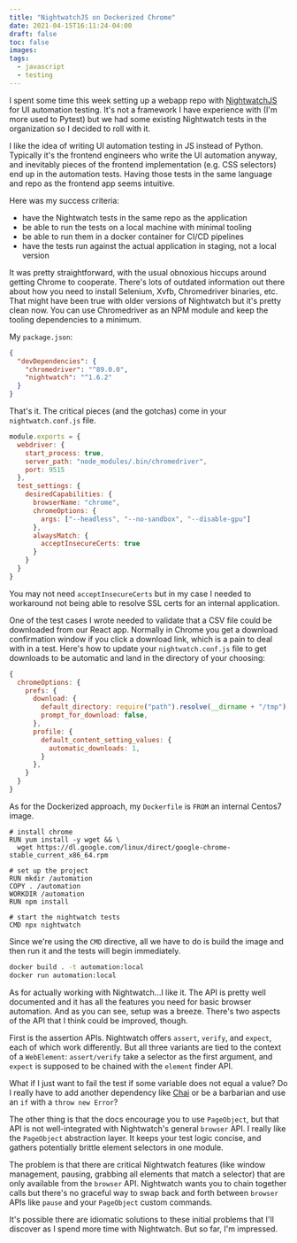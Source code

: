 ```yaml
---
title: "NightwatchJS on Dockerized Chrome"
date: 2021-04-15T16:11:24-04:00
draft: false
toc: false
images:
tags: 
  - javascript
  - testing
---
```


I spent some time this week setting up a webapp repo with [NightwatchJS](https://nightwatchjs.org/) for UI automation testing. It's not a framework I have experience with (I'm more used to Pytest) but we had some existing Nightwatch tests in the organization so I decided to roll with it.

I like the idea of writing UI automation testing in JS instead of Python. Typically it's the frontend engineers who write the UI automation anyway, and inevitably pieces of the frontend implementation (e.g. CSS selectors) end up in the automation tests. Having those tests in the same language and repo as the frontend app seems intuitive.

Here was my success criteria:
- have the Nightwatch tests in the same repo as the application
- be able to run the tests on a local machine with minimal tooling
- be able to run them in a docker container for CI/CD pipelines
- have the tests run against the actual application in staging, not a local version

It was pretty straightforward, with the usual obnoxious hiccups around getting Chrome to cooperate. There's lots of outdated information out there about how you need to install Selenium, Xvfb, Chromedriver binaries, etc. That might have been true with older versions of Nightwatch but it's pretty clean now. You can use Chromedriver as an NPM module and keep the tooling dependencies to a minimum.

My `package.json`:

```json
{
  "devDependencies": {
    "chromedriver": "^89.0.0",
    "nightwatch": "^1.6.2"
  }
}
```

That's it. The critical pieces (and the gotchas) come in your `nightwatch.conf.js` file.

```js
module.exports = {
  webdriver: {
    start_process: true,
    server_path: "node_modules/.bin/chromedriver",
    port: 9515
  },
  test_settings: {
    desiredCapabilities: {
      browserName: "chrome",
      chromeOptions: {
        args: ["--headless", "--no-sandbox", "--disable-gpu"]
      },
      alwaysMatch: {
        acceptInsecureCerts: true
      }
    }
  }
}

```

You may not need `acceptInsecureCerts` but in my case I needed to workaround not being able to resolve SSL certs for an internal application.

One of the test cases I wrote needed to validate that a CSV file could be downloaded from our React app. Normally in Chrome you get a download confirmation window if you click a download link, which is a pain to deal with in a test. Here's how to update your `nightwatch.conf.js` file to get downloads to be automatic and land in the directory of your choosing:

```js
{
  chromeOptions: {
    prefs: {
      download: {
        default_directory: require("path").resolve(__dirname + "/tmp"),
        prompt_for_download: false,
      },
      profile: {
        default_content_setting_values: {
          automatic_downloads: 1,
        }
      },
    }
  }
}
```

As for the Dockerized approach, my `Dockerfile` is `FROM` an internal Centos7 image.

```
# install chrome
RUN yum install -y wget && \
  wget https://dl.google.com/linux/direct/google-chrome-stable_current_x86_64.rpm

# set up the project
RUN mkdir /automation
COPY . /automation
WORKDIR /automation
RUN npm install

# start the nightwatch tests
CMD npx nightwatch
```

Since we're using the `CMD` directive, all we have to do is build the image and then run it and the tests will begin immediately.

```bash
docker build . -t automation:local
docker run automation:local
```

As for actually working with Nightwatch...I like it. The API is pretty well documented and it has all the features you need for basic browser automation. And as you can see, setup was a breeze. There's two aspects of the API that I think could be improved, though.

First is the assertion APIs. Nightwatch offers `assert`, `verify`, and `expect`, each of which work differently. But all three variants are tied to the context of a `WebElement`: `assert/verify` take a selector as the first argument, and `expect` is supposed to be chained with the `element` finder API.

What if I just want to fail the test if some variable does not equal a value? Do I really have to add another dependency like [Chai](https://www.chaijs.com/) or be a barbarian and use an `if` with a `throw new Error`?

The other thing is that the docs encourage you to use `PageObject`, but that API is not well-integrated with Nightwatch's general `browser` API. I really like the `PageObject` abstraction layer. It keeps your test logic concise, and gathers potentially brittle element selectors in one module. 

The problem is that there are critical Nightwatch features (like window management, pausing, grabbing all elements that match a selector) that are only available from the `browser` API. Nightwatch wants you to chain together calls but there's no graceful way to swap back and forth between `browser` APIs like `pause` and your `PageObject` custom commands.

It's possible there are idiomatic solutions to these initial problems that I'll discover as I spend more time with Nightwatch. But so far, I'm impressed.